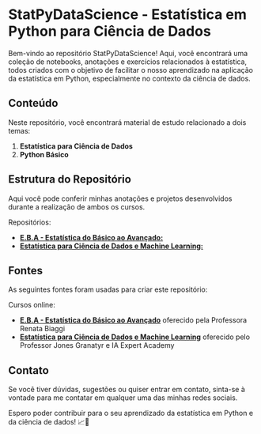 # StatPyDataScience - Estatística em Python para Ciência de Dados

Bem-vindo ao repositório StatPyDataScience! Aqui, você encontrará uma coleção de notebooks, anotações e exercícios relacionados à estatística, todos criados com o objetivo de facilitar o nosso aprendizado na aplicação da estatística em Python, especialmente no contexto da ciência de dados.

## Conteúdo

Neste repositório, você encontrará material de estudo relacionado a dois temas:

1. **Estatística para Ciência de Dados**
2. **Python Básico**

## Estrutura do Repositório

Aqui você pode conferir minhas anotações e projetos desenvolvidos durante a realização de ambos os cursos.

Repositórios:
- [**E.B.A - Estatística do Básico ao Avançado:**](https://github.com/JosenildoJunior/StatPyDataScience/tree/main/E.B.A%20-%20Estat%C3%ADstica%20do%20B%C3%A1sico%20ao%20Avan%C3%A7ado)
- [**Estatística para Ciência de Dados e Machine Learning:**](https://github.com/JosenildoJunior/StatPyDataScience/tree/main/Estat%C3%ADstica%20para%20Ci%C3%AAncia%20de%20Dados
) 


## Fontes

As seguintes fontes foram usadas para criar este repositório:

Cursos online:

- [**E.B.A - Estatística do Básico ao Avançado**](https://www.renatabiaggi.com/eba) oferecido pela Professora Renata Biaggi 
- [**Estatística para Ciência de Dados e Machine Learning**](https://www.udemy.com/course/estatistica-para-ciencia-de-dados-machine-learning/) oferecido pelo Professor Jones Granatyr e IA Expert Academy


  


## Contato

Se você tiver dúvidas, sugestões ou quiser entrar em contato, sinta-se à vontade para me contatar em qualquer uma das minhas redes sociais.

Espero poder contribuir para o seu aprendizado da estatística em Python e da ciência de dados! 📈🐍

